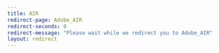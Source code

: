 ```yaml
---
title: AIR
redirect-page: Adobe_AIR
redirect-seconds: 0
redirect-message: "Please wait while we redirect you to Adobe_AIR"
layout: redirect
---
```

